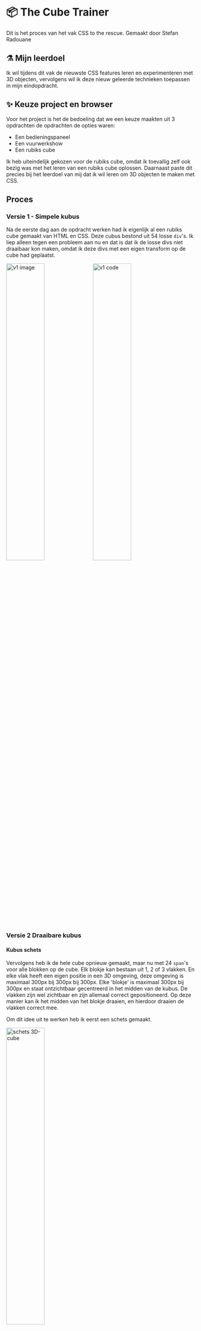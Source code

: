 # :package: The Cube Trainer

Dit is het proces van het vak CSS to the rescue.
Gemaakt door Stefan Radouane

## :alembic: Mijn leerdoel

Ik wil tijdens dit vak de nieuwste CSS features leren en experimenteren met 3D objecten, vervolgens wil ik deze nieuw geleerde technieken toepassen in mijn eindopdracht.

## :sparkles: Keuze project en browser

Voor het project is het de bedoeling dat we een keuze maakten uit 3 opdrachten de opdrachten de opties waren:

- Een bedieningspaneel
- Een vuurwerkshow
- Een rubiks cube

Ik heb uiteindelijk gekozen voor de rubiks cube, omdat ik toevallig zelf ook bezig was met het leren van een rubiks cube oplossen. Daarnaast paste dit precies bij het leerdoel van mij dat ik wil leren om 3D objecten te maken met CSS.

## Proces

### Versie 1 - Simpele kubus

Na de eerste dag aan de opdracht werken had ik eigenlijk al een rubiks cube gemaakt van HTML en CSS. Deze cubus bestond uit 54 losse `div`'s. Ik liep alleen tegen een probleem aan nu en dat is dat ik de losse divs niet draaibaar kon maken, omdat ik deze divs met een eigen transform op de cube had geplaatst.

<img src="/assets/process-images/v1.png"
     alt="v1 image"
     style="width: 45%;"/>
<img src="/assets/process-images/v1-code.png"
     alt="v1 code"
     style="width: 45%;"/>

### Versie 2 Draaibare kubus

#### Kubus schets

Vervolgens heb ik de hele cube opnieuw gemaakt, maar nu met 24 `span`'s voor alle blokken op de cube. Elk blokje kan bestaan uit 1, 2 of 3 vlakken. En elke vlak heeft een eigen positie in een 3D omgeving, deze omgeving is maximaal 300px bij 300px bij 300px. Elke 'blokje' is maximaal 300px bij 300px en staat ontzichtbaar gecentreerd in het midden van de kubus. De vlakken zijn wel zichtbaar en zijn allemaal correct gepositioneerd. Op deze manier kan ik het midden van het blokje draaien, en hierdoor draaien de vlakken correct mee.

Om dit idee uit te werken heb ik eerst een schets gemaakt.

<img src="/assets/process-images/v2-schets.jpeg"
     alt="schets 3D-cube"
     style="width: 45%;"/>


#### Kubus fases

Om eerlijk was het wel een beetje puzzelen hoe de kubus nou precies opgebouwd moest worden uit kleuren, maar het is uiteindelijk wel gelukt.

<img src="/assets/process-images/v2-cube-fase-1.png"
     alt="3D-cube fase 1"
     style="width: 20%;"/>
<img src="/assets/process-images/v2-cube-fase-2.png"
     alt="3D-cube fase 2"
     style="width: 20%;"/>
<img src="/assets/process-images/v2-cube-fase-3.png"
     alt="3D-cube fase 3"
     style="width: 20%;"/>

<img src="/assets/process-images/v2-cube-fase-end.png"
     alt="3D-cube fase end"
     style="width: 45%;"/>
<img src="/assets/process-images/v2-code.png"
     alt="v2 code"   
     style="width: 45%;"/>

> Zoals je kan zien gebruik ik `data-color` om de kleur van het vlak te bepalen. Dit zorgt ervoor dat ik gemakkelijk verschillende level kan implementeren.

#### Draaibaar maken

Nu ik de cubus had ging ik proberen om de rijen van de kubus te laten draaien. Na veel proberen met de kubus had ik het opgegeven, omdat ik hoofdpijn kreeg van het proberen. Ik heb op dit moment bedacht om mijn idee te veranderen naar de 'impossible cube'. Het lukte mij wel om de losse blokken te transformeren, alleen niet op een realistiche wijze, daarom dacht ik met CSS kan je de natuurwetten een beetje verbuigen en dat zorgt ervoor dat de impossible cube wel mogelijk was op een website. 

<img src="/assets/process-images/v2-impossible.png"
     alt="v2 impossible"   
     style="width: 45%;"/>


### Versie 3 Cube trainer

#### Cube trainer

Tijdens werd mij verteld dat ik het toch nog een keer moest proberen om de kubus draaibaar te maken. Ik heb hiernaar geluisterd en heb het een tweede kans gegeven. Aangezien een kubus [43.252.003.274.489.856,000](https://www.redbull.com/nl-nl/10-feiten-rubiks-cube#:~:text=43.252.003.274.489.856%2C000) mogelijkheden, heb ik dit iets versimpeld voor mijzelf. Ik weet dat er een beginners stappen plan is om te leren hoe je een kubus moet oplossen, en ik heb dus besloten om mijn concept te veranderen naar een 'cube trainer'. Dit concept splitst de kubus op in 7 levels. Elk level heeft een aantal stappen die gevolgt moeten worden, om de kubus op te lossen. Ik heb besloten om de laatste stap van deze stappenreeks uit te werken.

Als eerst heb ik bedacht om dit te doen met een soort spel bedieningspaneel. Ik heb hiervoor een schets gemaakt, maar ik vond zelf gelijk na het schetsen dat dit paneel te druk was. Ik heb bepaalde onderdelen hiervan wel verwerkt in de uiteindelijke werking van mijn concept.

<img src="/assets/process-images/v3-schets.jpeg"
     alt="schets bedieningspaneel"
     style="width: 45%;"/>

Daarnaast heb ik ook een schets gemaakt van het level overzicht.

<img src="/assets/process-images/v3-schets-levels.jpeg"
     alt="schets levels"
     style="width: 45%;"/>


#### Werking level

Ik heb besloten om wel te werken met 6 knoppen (links onder op de schets). Met deze knoppen wil ik het mogelijk maken om de kubus op te lossen. Ik heb ervoor gekozen dat de juiste knop elke keer op een andere plaats staat, zodat dit niet elke keer bijvoorbeeld links boven is.

<img src="/assets/process-images/v3-werking-levels.jpeg"
     alt="schets werking levels"
     style="width: 45%;"/>



### Versie 4 eind

Nadat ik de laatste level werkend heb gemaakt ben ik begonnen met het uitbreiden van de website. Ik spectator mode in level 1 mogelijk gemaakt en heb een opgelosde cube spectator mode gemaakt. In deze modus zijn er geen knoppen aan de zijkant beschikbaar. Ik vond het toch leuk om de impossible cube nog te implementeren en heb hiervoor een knop gemaakt die de kubus breekt. Daarnaast slot heb ik een aantal eastereggs toegevoegd, zodat ik extra kon experimenteren met achtergronden. Tot slot heb ik alle bestand gefactord, zodat deze enigsinds productie klaar zijn. Ik heb deze bestanden aangepast door overal comments toe te voegen en  Ik ben uiteindelijk ontzettend trots op het eindresultaat.

## Experimental CSS properties

Ik heb geexperementeerd met een hoop CSS properties. Hieronder een opsomming:

- Verschillende pseudoselectoren (:not, :is, :has & :where)
- Display-p3 kleuren
- Custom properties
- CSS '@' methoden
- font-palette
- Nesting

Ik heb niet alle punten van deze lijst geimplementeed. Bijvoorbeeld CSS nesting heb ik niet gebruikt ondanks dat ik SASS altijd fijner vind dan CSS, omdat CSS al lastig is om te debuggen, maar het chrome is nog niet klaar om CSS nesting te gebruiken en te debuggen. 

Hieronder heb ik korte voorbeelden van hoe ik deze properties heb geimplementeerd:

### :has selector

Met de `:has` selector kan je op een krachtige wijze een soort van 'if statement' in je CSS maken. Ik heb de `:has` selector veel gebruikt om te zorgen dat iets pas in beeld komt als bijvoorbeeld een checkbox is geselecteerd. 

```css
:root:has(fieldset[data-layer="7"]:valid) {
    --current-step: "Complete";
}
```

> In dit voorbeeld word de variabel `--current-step` aangepast op het moment dat een checkbox is geselecteerd.

### Display-p3 kleuren 

### font-palette

-   Laatste versie
-   Alles fancy maken
-   Structuur van css bestanden (modulair)
-   Kleuren (werken met display-p3)
-   Slider
-   Levels (spectator)
-   Overheating cube.

Comming very soon...
